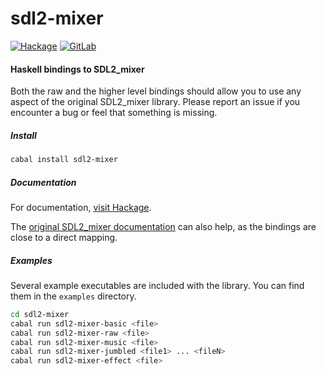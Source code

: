 # sdl2-mixer

[![Hackage](https://img.shields.io/hackage/v/sdl2-mixer.svg)](https://hackage.haskell.org/package/sdl2-mixer)
[![GitLab](https://img.shields.io/h/gitlab/pipeline/haskell/sdl2-mixer/master+?gitlab_url=https%3A%2F%2Fgitlab.homotopic.tech)](https://gitlab.homotopic.tech/haskell/sdl2-mixer)


#### Haskell bindings to SDL2_mixer

Both the raw and the higher level bindings should allow you to use any aspect
of the original SDL2_mixer library. Please report an issue if you encounter a
bug or feel that something is missing.

##### Install

```bash
cabal install sdl2-mixer
```

##### Documentation

For documentation, [visit Hackage](https://hackage.haskell.org/package/sdl2-mixer).

The
[original SDL2_mixer documentation](http://www.libsdl.org/projects/SDL_mixer/docs/SDL_mixer.html)
can also help, as the bindings are close to a direct mapping.

##### Examples

Several example executables are included with the library. You can find them in
the `examples` directory.

```bash
cd sdl2-mixer
cabal run sdl2-mixer-basic <file>
cabal run sdl2-mixer-raw <file>
cabal run sdl2-mixer-music <file>
cabal run sdl2-mixer-jumbled <file1> ... <fileN>
cabal run sdl2-mixer-effect <file>
```
